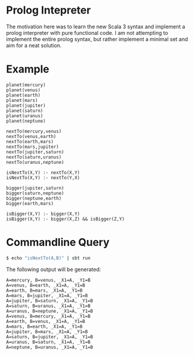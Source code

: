 # Prolog Intepreter
The motivation here was to learn the new Scala 3 syntax and implement a prolog interpreter with pure functional code.
I am not attempting to implement the entire prolog syntax, but rather implement a minimal set and aim for a neat solution.

# Example
```
planet(mercury)
planet(venus)
planet(earth)
planet(mars)
planet(jupiter)
planet(saturn)
planet(uranus)
planet(neptune)

nextTo(mercury,venus)
nextTo(venus,earth)
nextTo(earth,mars)
nextTo(mars,jupiter)
nextTo(jupiter,saturn)
nextTo(saturn,uranus)
nextTo(uranus,neptune)

isNextTo(X,Y) :- nextTo(X,Y)
isNextTo(X,Y) :- nextTo(Y,X)

bigger(jupiter,saturn)
bigger(saturn,neptune)
bigger(neptune,earth)
bigger(earth,mars)

isBigger(X,Y) :- bigger(X,Y)
isBigger(X,Y) :- bigger(X,Z) && isBigger(Z,Y)

```

# Commandline Query
```bash
$ echo "isNextTo(A,B)" | sbt run
```

The following output will be generated:
```
A=mercury, B=venus, _X1=A, _Y1=B
A=venus, B=earth, _X1=A, _Y1=B
A=earth, B=mars, _X1=A, _Y1=B
A=mars, B=jupiter, _X1=A, _Y1=B
A=jupiter, B=saturn, _X1=A, _Y1=B
A=saturn, B=uranus, _X1=A, _Y1=B
A=uranus, B=neptune, _X1=A, _Y1=B
A=venus, B=mercury, _X1=A, _Y1=B
A=earth, B=venus, _X1=A, _Y1=B
A=mars, B=earth, _X1=A, _Y1=B
A=jupiter, B=mars, _X1=A, _Y1=B
A=saturn, B=jupiter, _X1=A, _Y1=B
A=uranus, B=saturn, _X1=A, _Y1=B
A=neptune, B=uranus, _X1=A, _Y1=B
```